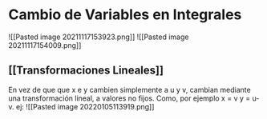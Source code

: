 # Cambio de Variables en Integrales
![[Pasted image 20211117153923.png]]
![[Pasted image 20211117154009.png]]
## [[Transformaciones Lineales]]
En vez de que que x e y cambien simplemente a u y v, cambian mediante una transformación lineal, a valores no fijos. Como, por ejemplo x = v y = u-v.
ej:
![[Pasted image 20220105113919.png]]